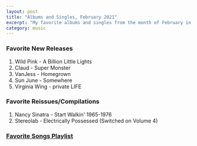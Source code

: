 ```yaml
---
layout: post
title: "Albums and Singles, February 2021"
excerpt: "My favorite albums and singles from the month of February in the 2021st year. "
category: music
---
```


### Favorite New Releases

1. Wild Pink - A Billion Little Lights
1. Claud - Super Monster
1. VanJess - Homegrown
1. Sun June - Somewhere
1. Virginia Wing - private LIFE

### Favorite Reissues/Compilations

1. Nancy Sinatra - Start Walkin' 1965-1976
1. Stereolab - Electrically Possessed (Switched on Volume 4)

### <a href="https://open.spotify.com/playlist/6WS2yUqs0BIcay23Ue9VQD" target="_blank" rel="noopener">Favorite Songs Playlist</a>
